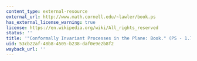 ```yaml
---
content_type: external-resource
external_url: http://www.math.cornell.edu/~lawler/book.ps
has_external_license_warning: true
license: https://en.wikipedia.org/wiki/All_rights_reserved
status: ''
title: '"Conformally Invariant Processes in the Plane: Book." (PS - 1.7MB)'
uid: 53cb22af-48b8-4505-b238-daf0e9e2b8f2
wayback_url: ''
---
```

